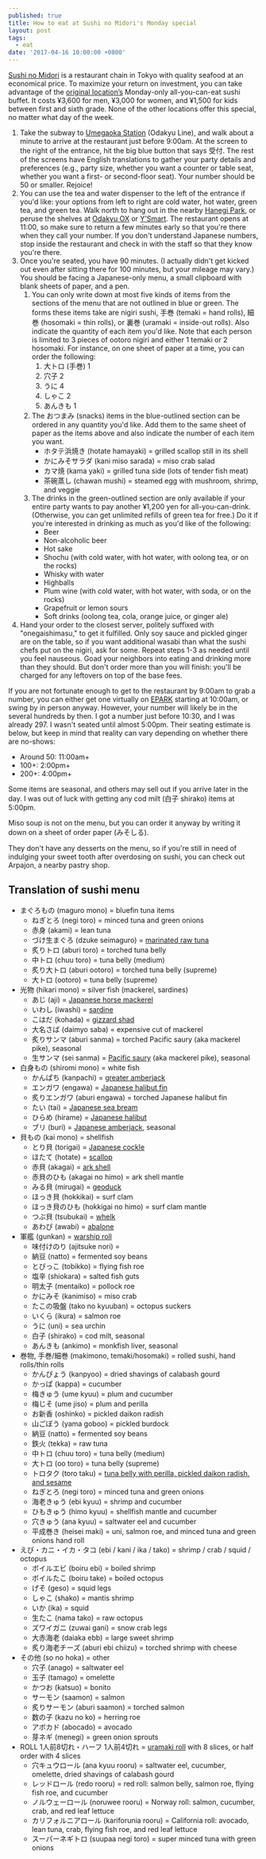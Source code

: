 ```yaml
---
published: true
title: How to eat at Sushi no Midori's Monday special
layout: post
tags:
  - eat
date: '2017-04-16 10:00:00 +0800'
---
```

[Sushi no Midori](http://www.sushinomidori.co.jp/menu.html) is a restaurant chain in Tokyo with quality seafood at an economical price. To maximize your return on investment, you can take advantage of the [original location’s](http://www.sushinomidori.co.jp/shop.php?name=honkan) Monday-only all-you-can-eat sushi buffet. It costs ¥3,600 for men, ¥3,000 for women, and ¥1,500 for kids between first and sixth grade. None of the other locations offer this special, no matter what day of the week.

<!--more-->

1. Take the subway to [Umegaoka Station](https://goo.gl/maps/vUVS67h2het) (Odakyu Line), and walk about a minute to arrive at the restaurant just before 9:00am. At the screen to the right of the entrance, hit the big blue button that says 受付. The rest of the screens have English translations to gather your party details and preferences (e.g., party size, whether you want a counter or table seat, whether you want a first- or second-floor seat). Your number should be 50 or smaller. Rejoice!
2. You can use the tea and water dispenser to the left of the entrance if you'd like: your options from left to right are cold water, hot water, green tea, and green tea. Walk north to hang out in the nearby [Hanegi Park](https://goo.gl/maps/VcRL5Fv2teT2), or peruse the shelves at [Odakyu OX](https://goo.gl/maps/t9C8bNz98xk) or [Y’Smart](https://goo.gl/maps/g3UoHydWhJy). The restaurant opens at 11:00, so make sure to return a few minutes early so that you're there when they call your number. If you don't understand Japanese numbers, stop inside the restaurant and check in with the staff so that they know you're there.
3. Once you're seated, you have 90 minutes. (I actually didn't get kicked out even after sitting there for 100 minutes, but your mileage may vary.) You should be facing a Japanese-only menu, a small clipboard with blank sheets of paper, and a pen.
    1. You can only write down at most five kinds of items from the sections of the menu that are not outlined in blue or green. The forms these items take are nigiri sushi, 手巻 (temaki = hand rolls), 細巻 (hosomaki = thin rolls), or 裏巻 (uramaki = inside-out rolls). Also indicate the quantity of each item you'd like. Note that each person is limited to 3 pieces of ootoro nigiri and either 1 temaki or 2 hosomaki. For instance, on one sheet of paper at a time, you can order the following:
        1. 大トロ (手巻) 1
        2. 穴子 2
        3. うに 4
        4. しゃこ 2
        5. あんきも 1
    2. The おつまみ (snacks) items in the blue-outlined section can be ordered in any quantity you'd like. Add them to the same sheet of paper as the items above and also indicate the number of each item you want.
        * ホタテ浜焼き (hotate hamayaki) = grilled scallop still in its shell
        * かにみそサラダ (kani miso sarada) = miso crab salad
        * カマ焼 (kama yaki) = grilled tuna side (lots of tender fish meat)
        * 茶碗蒸し (chawan mushi) = steamed egg with mushroom, shrimp, and veggie
    3. The drinks in the green-outlined section are only available if your entire party wants to pay another ¥1,200 yen for all-you-can-drink. (Otherwise, you can get unlimited refills of green tea for free.) Do it if you're interested in drinking as much as you'd like of the following:
        * Beer
        * Non-alcoholic beer
        * Hot sake
        * Shochu (with cold water, with hot water, with oolong tea, or on the rocks)
        * Whisky with water
        * Highballs
        * Plum wine (with cold water, with hot water, with soda, or on the rocks)
        * Grapefruit or lemon sours
        * Soft drinks (oolong tea, cola, orange juice, or ginger ale)
4. Hand your order to the closest server, politely suffixed with "onegaishimasu," to get it fulfilled. Only soy sauce and pickled ginger are on the table, so if you want additional wasabi than what the sushi chefs put on the nigiri, ask for some. Repeat steps 1-3 as needed until you feel nauseous. Goad your neighbors into eating and drinking more than they should. But don't order more than you will finish: you'll be charged for any leftovers on top of the base fees.

If you are not fortunate enough to get to the restaurant by 9:00am to grab a number, you can either get one virtually on [EPARK](http://epark.jp/sp/shop_sp/show/8682) starting at 10:00am, or swing by in person anyway. However, your number will likely be in the several hundreds by then. I got a number just before 10:30, and I was already 297. I wasn't seated until almost 5:00pm. Their seating estimate is below, but keep in mind that reality can vary depending on whether there are no-shows:
* Around 50: 11:00am+
* 100+: 2:00pm+
* 200+: 4:00pm+

Some items are seasonal, and others may sell out if you arrive later in the day. I was out of luck with getting any cod milt (白子 shirako) items at 5:00pm.

Miso soup is not on the menu, but you can order it anyway by writing it down on a sheet of order paper (みそしる).

They don't have any desserts on the menu, so if you're still in need of indulging your sweet tooth after overdosing on sushi, you can check out Arpajon, a nearby pastry shop.

## Translation of sushi menu

* まぐろもの (maguro mono) = bluefin tuna items
    * ねぎとろ (negi toro) = minced tuna and green onions
    * 赤身 (akami) = lean tuna
    * づけ生まぐろ (dzuke seimaguro) = [marinated raw tuna](http://thesushigeek.com/2016/01/18/akami-zuke-%E6%9C%AC%E9%AE%AA%E3%81%AE%E6%BC%AC-marinated-tuna/)
    * 炙りトロ (aburi toro) = torched tuna belly
    * 中トロ (chuu toro) = tuna belly (medium)
    * 炙り大トロ (aburi ootoro) = torched tuna belly (supreme)
    * 大トロ (ootoro) = tuna belly (supreme)
* 光物 (hikari mono) = silver fish (mackerel, sardines)
    * あじ (aji) = [Japanese horse mackerel](http://thesushigeek.com/2015/12/22/aji-%E9%AF%B5-japanese-horse-mackerel/)
    * いわし (iwashi) = [sardine](http://thesushigeek.com/2015/12/03/iwashi-%E3%82%A4%E3%83%AF%E3%82%B7-sardine/)
    * こはだ (kohada) = [gizzard shad](http://thesushigeek.com/2015/11/02/32/)
    * 大名さば (daimyo saba) = expensive cut of mackerel
    * 炙りサンマ (aburi sanma) = torched Pacific saury (aka mackerel pike), seasonal
    * 生サンマ (sei sanma) = [Pacific saury](http://thesushigeek.com/2015/12/13/sanma-%E7%A7%8B%E5%88%80%E9%AD%9A-pacific-saury/) (aka mackerel pike), seasonal
* 白身もの (shiromi mono) = white fish
    * かんぱち (kanpachi) = [greater amberjack](http://thesushigeek.com/2016/03/25/kanpachi-%E9%96%93%E5%85%AB-great-amberjack/)
    * エンガワ (engawa) = [Japanese halibut fin](http://thesushigeek.com/2016/03/22/karei-%E9%B0%88-japanese-flat-fish/)
    * 炙りエンガワ (aburi engawa) = torched Japanese halibut fin
    * たい (tai) = [Japanese sea bream](http://thesushigeek.com/2016/01/22/tai-%E9%AF%9B-japanese-sea-bream/)
    * ひらめ (hirame) = [Japanese halibut](http://thesushigeek.com/2016/03/22/karei-%E9%B0%88-japanese-flat-fish/)
    * ブリ (buri) = [Japanese amberjack](http://thesushigeek.com/2016/01/18/buri-%E9%B0%A4-yellowtail/), seasonal
* 貝もの (kai mono) = shellfish
    * とり貝 (torigai) = [Japanese cockle](http://thesushigeek.com/2016/04/10/torigai-%E9%B3%A5%E8%B2%9D-japanese-cockle/)
    * ほたて (hotate) = [scallop](http://thesushigeek.com/2016/01/25/hotate-%E5%B8%86%E7%AB%8B-scallop/)
    * 赤貝 (akagai) = [ark shell](http://thesushigeek.com/2016/07/29/akagai-%E8%B5%A4%E8%B2%9D-ark-shell/)
    * 赤貝のひも (akagai no himo) = ark shell mantle
    * みる貝 (mirugai) = [geoduck](http://thesushigeek.com/2015/11/28/mirugai-%e6%b5%b7%e6%9d%be%e8%b2%9d-giant-clam/)
    * ほっき貝 (hokkikai) = surf clam
    * ほっき貝のひも (hokkigai no himo) = surf clam mantle
    * つぶ貝 (tsubukai) = [whelk](https://en.wikipedia.org/wiki/Whelk)
    * あわび (awabi) = [abalone](http://thesushigeek.com/2016/09/14/awabi-%E9%AE%91-abalone/)
* 軍艦 (gunkan) = [warship roll](https://en.wikipedia.org/wiki/Sushi#Nigirizushi)
    * 味付けのり (ajitsuke nori) = 
    * 納豆 (natto) = fermented soy beans
    * とびっこ (tobikko) = flying fish roe
    * 塩辛 (shiokara) = salted fish guts
    * 明太子 (mentaiko) = pollock roe
    * かにみそ (kanimiso) = miso crab
    * たこの吸盤 (tako no kyuuban) = octopus suckers
    * いくら (ikura) = salmon roe
    * うに (uni) = sea urchin
    * 白子 (shirako) = cod milt, seasonal
    * あんきも (ankimo) = monkfish liver, seasonal
* 巻物, 手巻/細巻 (makimono, temaki/hosomaki) = rolled sushi, hand rolls/thin rolls
    * かんぴょう (kanpyoo) = dried shavings of calabash gourd
    * かっぱ (kappa) = cucumber
    * 梅きゅう (ume kyuu) = plum and cucumber
    * 梅じそ (ume jiso) = plum and perilla
    * お新香 (oshinko) = pickled daikon radish
    * 山ごぼう (yama goboo) = pickled burdock
    * 納豆 (natto) = fermented soy beans
    * 鉄火 (tekka) = raw tuna
    * 中トロ (chuu toro) = tuna belly (medium)
    * 大トロ (oo toro) = tuna belly (supreme)
    * トロタク (toro taku) = [tuna belly with perilla, pickled daikon radish, and sesame](https://mesubim.com/2014/12/01/toro-taku-sushi-roll/)
    * ねぎとろ (negi toro) = minced tuna and green onions
    * 海老きゅう (ebi kyuu) = shrimp and cucumber
    * ひもきゅう (himo kyuu) = shellfish mantle and cucumber
    * 穴きゅう (ana kyuu) = saltwater eel and cucumber
    * 平成巻き (heisei maki) = uni, salmon roe, and minced tuna and green onions hand roll
* えび・カニ・イカ・タコ (ebi / kani / ika / tako) = shrimp / crab / squid / octopus
    * ボイルエビ (boiru ebi) = boiled shrimp
    * ボイルたこ (boiru take) = boiled octopus
    * げそ (geso) = squid legs
    * しゃこ (shako) = mantis shrimp
    * いか (ika) = squid
    * 生たこ (nama tako) = raw octopus
    * ズワイガニ (zuwai gani) = snow crab legs
    * 大赤海老 (daiaka ebb) = large sweet shrimp
    * 炙り海老チーズ (aburi ebi chiizu) = torched shrimp with cheese
* その他 (so no hoka) = other
    * 穴子 (anago) = saltwater eel
    * 玉子 (tamago) = omelette
    * かつお (katsuo) = bonito
    * サーモン (saamon) = salmon
    * 炙りサーモン (aburi saamon) = torched salmon
    * 数の子 (kazu no ko) = herring roe
    * アボカド (abocado) = avocado
    * 芽ネギ (menegi) = green onion sprouts
* ROLL 1人前8切れ・ハーフ 1人前4切れ = [uramaki roll](https://en.wikipedia.org/wiki/Sushi#Uramaki) with 8 slices, or half order with 4 slices
    * 穴キュウロール (ana kyuu rooru) = saltwater eel,  cucumber, omelette, dried shavings of calabash gourd
    * レッドロール (redo rooru) = red roll: salmon belly, salmon roe, flying fish roe, and cucumber
    * ノルウェーロール (noruwee rooru) = Norway roll: salmon, cucumber, crab, and red leaf lettuce
    * カリフォルニアロール (kariforunia rooru) = California roll: avocado, lean tuna, crab, flying fish roe, and red leaf lettuce
    * スーパーネギトロ (suupaa negi toro) = super minced tuna with green onions
